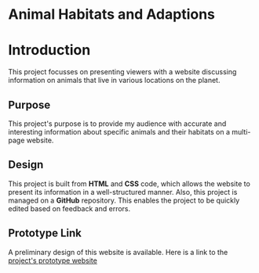 # Animal Habitats and Adaptions 
# Introduction 
This project focusses on presenting viewers with a website discussing information on animals that live in various locations on the planet. 
## Purpose 
This project's purpose is to provide my audience with accurate and interesting information about specific animals and their habitats on a multi-page website. 
## Design 
This project is built from **HTML** and **CSS** code, which allows the website to present its information in a well-structured manner. Also, this project is managed on a **GitHub** repository. This enables the project to be quickly edited based on feedback and errors. 
## Prototype Link 
A preliminary design of this website is available. Here is a link to the [project's prototype website](https://cameroncombs578.github.io/cameroncombs578.github.io-animal-habitats-and-adaptions/)